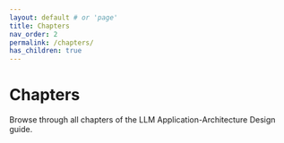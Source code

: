 ```yaml
---
layout: default # or 'page'
title: Chapters
nav_order: 2
permalink: /chapters/
has_children: true
---
```


# Chapters

Browse through all chapters of the LLM Application-Architecture Design guide.

<!-- This content will be replaced by Just the Docs automatic child page listing %} 